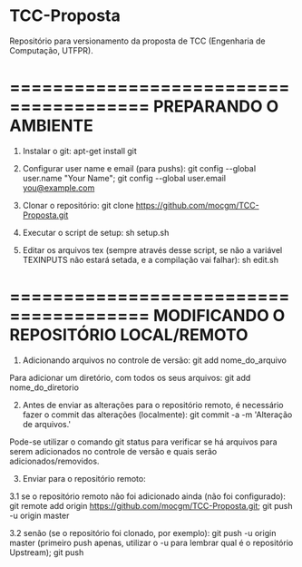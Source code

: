TCC-Proposta
============

Repositório para versionamento da proposta de TCC (Engenharia de Computação, UTFPR).

=======================================
PREPARANDO O AMBIENTE
=======================================

1. Instalar o git:
apt-get install git

2. Configurar user name e email (para pushs):
git config --global user.name "Your Name";
git config --global user.email you@example.com

3. Clonar o repositório:
git clone https://github.com/mocgm/TCC-Proposta.git

4. Executar o script de setup:
sh setup.sh

5. Editar os arquivos tex (sempre através desse script, se não a variável TEXINPUTS não estará setada, e a compilação vai falhar):
sh edit.sh

=======================================
MODIFICANDO O REPOSITÓRIO LOCAL/REMOTO
=======================================

1. Adicionando arquivos no controle de versão:
git add nome_do_arquivo

Para adicionar um diretório, com todos os seus arquivos:
git add nome_do_diretorio

2. Antes de enviar as alterações para o repositório remoto, é necessário fazer o commit das alterações (localmente):
git commit -a -m 'Alteração de arquivos.'

Pode-se utilizar o comando git status para verificar se há arquivos para serem adicionados no controle de versão e quais serão adicionados/removidos.

3. Enviar para o repositório remoto:

3.1 se o repositório remoto não foi adicionado ainda (não foi configurado):
	git remote add origin https://github.com/mocgm/TCC-Proposta.git;
	git push -u origin master

3.2 senão (se o repositório foi clonado, por exemplo):
	git push -u origin master (primeiro push apenas, utilizar o -u para lembrar qual é o repositório Upstream);
	git push
